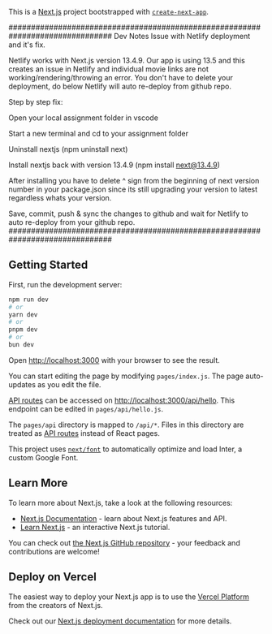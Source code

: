 This is a [Next.js](https://nextjs.org/) project bootstrapped with [`create-next-app`](https://github.com/vercel/next.js/tree/canary/packages/create-next-app).


###############################################################################
Dev Notes 
Issue with Netlify deployment and it's fix.

Netlify works with Next.js version 13.4.9. Our app is using 13.5 and this creates an issue in Netlify and individual movie links are not working/rendering/throwing an error. You don't have to delete your deployment, do below Netlify will auto re-deploy from github repo. 


Step by step fix:

	
Open your local assignment folder in vscode
	
Start a new terminal and cd to your assignment folder
	
Uninstall nextjs (npm uninstall next)
	
Install nextjs back with version 13.4.9 (npm install next@13.4.9)
	
After installing you have to delete ^ sign from the beginning of next version number in your package.json since its still upgrading your version to latest regardless whats your version.
		
	
Save, commit, push & sync the changes to github and wait for Netlify to auto re-deploy from your github repo.
###############################################################################



## Getting Started

First, run the development server:

```bash
npm run dev
# or
yarn dev
# or
pnpm dev
# or
bun dev
```

Open [http://localhost:3000](http://localhost:3000) with your browser to see the result.

You can start editing the page by modifying `pages/index.js`. The page auto-updates as you edit the file.

[API routes](https://nextjs.org/docs/api-routes/introduction) can be accessed on [http://localhost:3000/api/hello](http://localhost:3000/api/hello). This endpoint can be edited in `pages/api/hello.js`.

The `pages/api` directory is mapped to `/api/*`. Files in this directory are treated as [API routes](https://nextjs.org/docs/api-routes/introduction) instead of React pages.

This project uses [`next/font`](https://nextjs.org/docs/basic-features/font-optimization) to automatically optimize and load Inter, a custom Google Font.

## Learn More

To learn more about Next.js, take a look at the following resources:

- [Next.js Documentation](https://nextjs.org/docs) - learn about Next.js features and API.
- [Learn Next.js](https://nextjs.org/learn) - an interactive Next.js tutorial.

You can check out [the Next.js GitHub repository](https://github.com/vercel/next.js/) - your feedback and contributions are welcome!

## Deploy on Vercel

The easiest way to deploy your Next.js app is to use the [Vercel Platform](https://vercel.com/new?utm_medium=default-template&filter=next.js&utm_source=create-next-app&utm_campaign=create-next-app-readme) from the creators of Next.js.

Check out our [Next.js deployment documentation](https://nextjs.org/docs/deployment) for more details.
